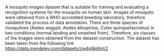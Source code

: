 A mosquito images dataset that is suitable for training and evaluating a recognition systems for the mosquito on human skin. Images of mosquito were obtained from a WHO accredited breeding laboratory, therefore validated the process of data annotation. There are three species of mosquitoes (Aedes aegypti,  Aedes albopictus, Culex quinquefasciatus) in two conditions (normal landing and smashed from). Therefore, six classes of the images were obtained from the dataset construction.
The dataset has been taken from the following link
https://data.mendeley.com/datasets/zw4p9kj6nt/2

